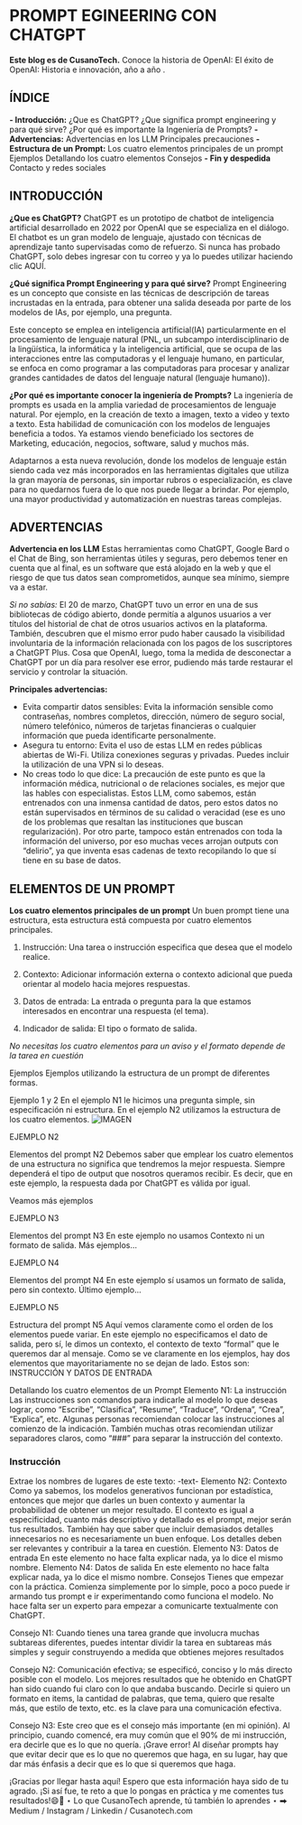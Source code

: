 # PROMPT EGINEERING CON CHATGPT

**Este blog es de CusanoTech.**
Conoce la historia de OpenAI:
El éxito de OpenAI: Historia e innovación, año a año .

## ÍNDICE
**- Introducción:**
  ¿Que es ChatGPT?
  ¿Que significa prompt engineering y para qué sirve?
  ¿Por qué es importante la Ingeniería de Prompts?
**- Advertencias:**
  Advertencias en los LLM
  Principales precauciones
**-Estructura de un Prompt:**
  Los cuatro elementos principales de un prompt
  Ejemplos
  Detallando los cuatro elementos
  Consejos
**- Fin y despedida**
  Contacto y redes sociales

## INTRODUCCIÓN
**¿Que es ChatGPT?**
ChatGPT es un prototipo de chatbot de inteligencia artificial desarrollado en 2022 por OpenAI que se especializa en el diálogo. El chatbot es un gran modelo de lenguaje, ajustado con técnicas de aprendizaje tanto supervisadas como de refuerzo.​
Si nunca has probado ChatGPT, solo debes ingresar con tu correo y ya lo puedes utilizar haciendo clic AQUÍ.

**¿Qué significa Prompt Engineering y para qué sirve?**
Prompt Engineering es un concepto que consiste en las técnicas de descripción de tareas incrustadas en la entrada, para obtener una salida deseada por parte de los modelos de IAs, por ejemplo, una pregunta.

Este concepto se emplea en inteligencia artificial(IA) particularmente en el procesamiento de lenguaje natural (PNL, un subcampo interdisciplinario de la lingüística, la informática y la inteligencia artificial, que se ocupa de las interacciones entre las computadoras y el lenguaje humano, en particular, se enfoca en como programar a las computadoras para procesar y analizar grandes cantidades de datos del lenguaje natural (lenguaje humano)).

**¿Por qué es importante conocer la ingeniería de Prompts?**
La ingeniería de prompts es usada en la amplia variedad de procesamientos de lenguaje natural. Por ejemplo, en la creación de texto a imagen, texto a video y texto a texto.
Esta habilidad de comunicación con los modelos de lenguajes beneficia a todos. Ya estamos viendo beneficiado los sectores de Marketing, educación, negocios, software, salud y muchos más.

Adaptarnos a esta nueva revolución, donde los modelos de lenguaje están siendo cada vez más incorporados en las herramientas digitales que utiliza la gran mayoría de personas, sin importar rubros o especialización, es clave para no quedarnos fuera de lo que nos puede llegar a brindar.
Por ejemplo, una mayor productividad y automatización en nuestras tareas complejas.

## ADVERTENCIAS
**Advertencia en los LLM**
Estas herramientas como ChatGPT, Google Bard o el Chat de Bing, son herramientas útiles y seguras, pero debemos tener en cuenta que al final, es un software que está alojado en la web y que el riesgo de que tus datos sean comprometidos, aunque sea mínimo, siempre va a estar.

*Si no sabías:*
El 20 de marzo, ChatGPT tuvo un error en una de sus bibliotecas de código abierto, donde permitía a algunos usuarios a ver títulos del historial de chat de otros usuarios activos en la plataforma.
También, descubren que el mismo error pudo haber causado la visibilidad involuntaria de la información relacionada con los pagos de los suscriptores a ChatGPT Plus.
Cosa que OpenAI, luego, toma la medida de desconectar a ChatGPT por un día para resolver ese error, pudiendo más tarde restaurar el servicio y controlar la situación.

**Principales advertencias:**
- Evita compartir datos sensibles:
Evita la información sensible como contraseñas, nombres completos, dirección, número de seguro social, número telefónico, números de tarjetas financieras o cualquier información que pueda identificarte personalmente.
- Asegura tu entorno:
Evita el uso de estas LLM en redes públicas abiertas de Wi-Fi. Utiliza conexiones seguras y privadas. Puedes incluir la utilización de una VPN si lo deseas.
- No creas todo lo que dice:
La precaución de este punto es que la información médica, nutricional o de relaciones sociales, es mejor que las hables con especialistas.
Estos LLM, como sabemos, están entrenados con una inmensa cantidad de datos, pero estos datos no están supervisados en términos de su calidad o veracidad (ese es uno de los problemas que resaltan las instituciones que buscan regularización). Por otro parte, tampoco están entrenados con toda la información del universo, por eso muchas veces arrojan outputs con “delirio”, ya que inventa esas cadenas de texto recopilando lo que sí tiene en su base de datos.

## ELEMENTOS DE UN PROMPT
**Los cuatro elementos principales de un prompt**
Un buen prompt tiene una estructura, esta estructura está compuesta por cuatro elementos principales.

1. Instrucción: Una tarea o instrucción especifica que desea que el modelo realice.

2. Contexto: Adicionar información externa o contexto adicional que pueda orientar al modelo hacia mejores respuestas.

3. Datos de entrada: La entrada o pregunta para la que estamos interesados en encontrar una respuesta (el tema).

4. Indicador de salida: El tipo o formato de salida.

*No necesitas los cuatro elementos para un aviso y el formato depende de la tarea en cuestión*

Ejemplos
Ejemplos utilizando la estructura de un prompt de diferentes formas.


Ejemplo 1 y 2
En el ejemplo N1 le hicimos una pregunta simple, sin especificación ni estructura.
En el ejemplo N2 utilizamos la estructura de los cuatro elementos.
![IMAGEN](https://cdn-images-1.medium.com/max/960/1*5vyxP3bp0G9o-wbUWrogWA.png)

EJEMPLO N2

Elementos del prompt N2
Debemos saber que emplear los cuatro elementos de una estructura no significa que tendremos la mejor respuesta. Siempre dependerá el tipo de output que nosotros queramos recibir. Es decir, que en este ejemplo, la respuesta dada por ChatGPT es válida por igual.

Veamos más ejemplos


EJEMPLO N3

Elementos del prompt N3
En este ejemplo no usamos Contexto ni un formato de salida.
Más ejemplos…


EJEMPLO N4

Elementos del prompt N4
En este ejemplo sí usamos un formato de salida, pero sin contexto.
Último ejemplo…


EJEMPLO N5

Estructura del prompt N5
Aquí vemos claramente como el orden de los elementos puede variar. En este ejemplo no especificamos el dato de salida, pero sí, le dimos un contexto, el contexto de texto “formal” que le queremos dar al mensaje.
Como se ve claramente en los ejemplos, hay dos elementos que mayoritariamente no se dejan de lado. Estos son: INSTRUCCIÓN Y DATOS DE ENTRADA

Detallando los cuatro elementos de un Prompt
Elemento N1: La instrucción
Las instrucciones son comandos para indicarle al modelo lo que deseas lograr, como “Escribe”, “Clasifica”, “Resume”, “Traduce”, “Ordena”, “Crea”, “Explica”, etc.
Algunas personas recomiendan colocar las instrucciones al comienzo de la indicación. También muchas otras recomiendan utilizar separadores claros, como “###” para separar la instrucción del contexto.
### Instrucción ###
Extrae los nombres de lugares de este texto: -text-
Elemento N2: Contexto
Como ya sabemos, los modelos generativos funcionan por estadística, entonces que mejor que darles un buen contexto y aumentar la probabilidad de obtener un mejor resultado.
El contexto es igual a especificidad, cuanto más descriptivo y detallado es el prompt, mejor serán tus resultados.
También hay que saber que incluir demasiados detalles innecesarios no es necesariamente un buen enfoque. Los detalles deben ser relevantes y contribuir a la tarea en cuestión.
Elemento N3: Datos de entrada
En este elemento no hace falta explicar nada, ya lo dice el mismo nombre.
Elemento N4: Datos de salida
En este elemento no hace falta explicar nada, ya lo dice el mismo nombre.
Consejos
Tienes que empezar con la práctica. Comienza simplemente por lo simple, poco a poco puede ir armando tus prompt e ir experimentando como funciona el modelo. No hace falta ser un experto para empezar a comunicarte textualmente con ChatGPT.

Consejo N1: Cuando tienes una tarea grande que involucra muchas subtareas diferentes, puedes intentar dividir la tarea en subtareas más simples y seguir construyendo a medida que obtienes mejores resultados

Consejo N2: Comunicación efectiva; se especificó, conciso y lo más directo posible con el modelo.
Los mejores resultados que he obtenido en ChatGPT han sido cuando fui claro con lo que andaba buscando. Decirle si quiero un formato en items, la cantidad de palabras, que tema, quiero que resalte más, que estilo de texto, etc. es la clave para una comunicación efectiva.

Consejo N3: Este creo que es el consejo más importante (en mi opinión).
Al principio, cuando comencé, era muy común que el 90% de mi instrucción, era decirle que es lo que no quería. ¡Grave error!
Al diseñar prompts hay que evitar decir que es lo que no queremos que haga, en su lugar, hay que dar más énfasis a decir que es lo que si queremos que haga.

¡Gracias por llegar hasta aquí!
Espero que esta información haya sido de tu agrado.
¡Si así fue, te reto a que lo pongas en práctica y me comentes tus resultados!😄🚀
⋆ Lo que CusanoTech aprende, tú también lo aprendes ⋆
⮕ Medium / Instagram / Linkedin / Cusanotech.com
